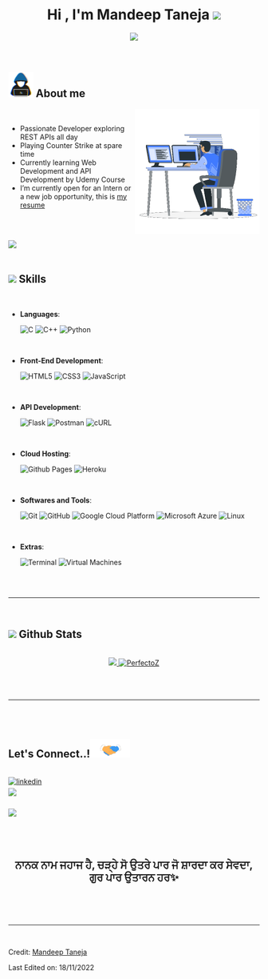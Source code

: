 <h1 align="center"><b>Hi , I'm Mandeep Taneja </b><img src="https://media.giphy.com/media/hvRJCLFzcasrR4ia7z/giphy.gif" width="35"></h1>

<p align="center">
  <a href="https://github.com/DenverCoder1/readme-typing-svg"><img src="https://readme-typing-svg.herokuapp.com?font=Time+New+Roman&color=cyan&size=25&center=true&vCenter=true&width=600&height=100&lines=Hello+Visitor+&hearts;++;Self-Taught+API-Tester,;Information+Technology+Student+at+DTU,;Codeforces+and+Leetcode+Everyday,;Active+Learner/Exploring Tech Everyday,;Love+to+play+Counter+Strike..<3"></a>
</p>


<br>



	
## <picture><img src = "https://github.com/0xAbdulKhalid/0xAbdulKhalid/raw/main/assets/mdImages/about_me.gif" width = 50px></picture> **About me**

<picture> <img align="right" src="https://github.com/0xAbdulKhalid/0xAbdulKhalid/raw/main/assets/mdImages/Right_Side.gif" width = 250px></picture>

<br>

- Passionate Developer exploring REST APIs all day
- Playing Counter Strike at spare time
- Currently learning Web Development and API Development by Udemy Course
- I’m currently open for an Intern or a new job opportunity, this is [my resume](https://read.cv/perfecto)

<br><br>

<img src="https://user-images.githubusercontent.com/73097560/115834477-dbab4500-a447-11eb-908a-139a6edaec5c.gif"><br><br>

## <img src="https://media2.giphy.com/media/QssGEmpkyEOhBCb7e1/giphy.gif?cid=ecf05e47a0n3gi1bfqntqmob8g9aid1oyj2wr3ds3mg700bl&rid=giphy.gif" width ="25"><b> Skills</b>
<br>

<p align="center">

- **Languages**:
    
    ![C](https://img.shields.io/badge/C%20-%232370ED.svg?style=for-the-badge&logo=c&logoColor=white)
    ![C++](https://img.shields.io/badge/C++%20-%2300599C.svg?style=for-the-badge&logo=c%2B%2B&logoColor=white)
    ![Python](https://img.shields.io/badge/Python%20-%2314354C.svg?style=for-the-badge&logo=python&logoColor=white)

<br>   
    
- **Front-End Development**:

   ![HTML5](https://img.shields.io/badge/HTML5%20-%23E34F26.svg?style=for-the-badge&logo=html5&logoColor=white)
   ![CSS3](https://img.shields.io/badge/CSS%20-%231572B6.svg?style=for-the-badge&logo=css3&logoColor=white)
   ![JavaScript](https://img.shields.io/badge/JavaScript%20-%23F7DF1E.svg?style=for-the-badge&logo=javascript&logoColor=black)

<br>

- **API Development**:

   ![Flask](https://img.shields.io/badge/Flask%20-%23E34F26.svg?style=for-the-badge&logo=flask&logoColor=white)
   ![Postman](https://img.shields.io/badge/Postman%20-%231572B6.svg?style=for-the-badge&logo=postman&logoColor=white)
   ![cURL](https://img.shields.io/badge/cURL%20-%23F7DF1E.svg?style=for-the-badge&logo=curl&logoColor=black)

<br>

- **Cloud Hosting**:

    ![Github Pages](https://img.shields.io/badge/GitHub%20Pages-%23327FC7.svg?style=for-the-badge&logo=github&logoColor=white)
    ![Heroku](https://img.shields.io/badge/Heroku-%23327FC7.svg?style=for-the-badge&logo=heroku&logoColor=violet?labelColor=violet)
<br>

- **Softwares and Tools**:

    ![Git](https://img.shields.io/badge/git-%23F05033.svg?style=for-the-badge&logo=git&logoColor=white)
    ![GitHub](https://img.shields.io/badge/github-%23121011.svg?style=for-the-badge&logo=github&logoColor=white)
    ![Google Cloud Platform](https://img.shields.io/badge/google%20Cloud%20Platform-%234285F4.svg?style=for-the-badge&logo=google-cloud&logoColor=white)
    ![Microsoft Azure](https://img.shields.io/badge/Microsoft%20Azure-0078d7.svg?style=for-the-badge&logo=microsoft-azure&logoColor=white)
    ![Linux](https://img.shields.io/badge/Linux-FCC624?style=for-the-badge&logo=linux&logoColor=black) 

<br>

- **Extras**:

    ![Terminal](https://img.shields.io/badge/Terminal-%23054020?style=for-the-badge&logo=gnu-bash&logoColor=white)
    ![Virtual Machines](https://img.shields.io/badge/Virtual%20Machines-%23054020?style=for-the-badge&logo=google-cloud&logoColor=white)

</p>

<br>
<br>

-----

<br>


## <img src="https://media.giphy.com/media/iY8CRBdQXODJSCERIr/giphy.gif" width="35"><b> Github Stats </b>
<br>

<div align="center">
<a href="https://github.com/PerfectoZ/">
  <img src="https://github-readme-stats.vercel.app/api?username=PerfectoZ&include_all_commits=true&count_private=true&show_icons=true&line_height=20&title_color=7A7ADB&icon_color=2234AE&text_color=D3D3D3&bg_color=0,000000,130F40" width="450"/>
  <img src="https://github-readme-stats.vercel.app/api/top-langs?username=PerfectoZ&show_icons=true&locale=en&layout=compact&line_height=20&title_color=7A7ADB&icon_color=2234AE&text_color=D3D3D3&bg_color=0,000000,130F40" width="375"  alt="PerfectoZ"/>

</a>
</div>

<br>
<br>
<br>

-----

<br>
<br>

## <b> Let's Connect..!</b><img src="https://github.com/0xAbdulKhalid/0xAbdulKhalid/raw/main/assets/mdImages/handshake.gif" width ="80">
<br>
<div align='left'>


<a href="https://linkedin.com/in/mandeep-taneja" target="_blank">
<img src="https://img.shields.io/badge/linkedin:  Mandeep%20Taneja-%2300acee.svg?color=405DE6&style=for-the-badge&logo=linkedin&logoColor=white" alt=linkedin style="margin-bottom: 5px;"/>
</a>


<br>

<a href="mailto:mandeeptaneja21@outlook.com" target="_blank">
<img src="https://img.shields.io/badge/outlook:  Mandeep%20Taneja-%2300acee.svg?style=for-the-badge&logo=microsoft&logoColor=white" t=mail style="margin-bottom: 5px;" />
</a>	
</div>

<br>
<img src="https://user-images.githubusercontent.com/73097560/115834477-dbab4500-a447-11eb-908a-139a6edaec5c.gif">
<br>
<br>
<br>
<br>

<div align='center'>

## <b>ਨਾਨਕ ਨਾਮ ਜਹਾਜ ਹੈ, ਚੜ੍ਹੇ ਸੋ ਉਤਰੇ ਪਾਰ ਜੋ ਸ਼ਾਰਦਾ ਕਰ ਸੇਵਦਾ, ਗੁਰ ਪਾਰ ਉਤਾਰਨ ਹਰ✨</b>

</div>
<br>
<br>
<br>

---

<br>

Credit: [Mandeep Taneja](https://github.com/PerfectoZ)

Last Edited on: 18/11/2022
